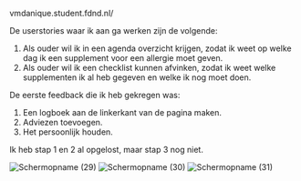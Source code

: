 vmdanique.student.fdnd.nl/

De userstories waar ik aan ga werken zijn de volgende:
1. Als ouder wil ik in een agenda overzicht krijgen, zodat ik weet op welke dag ik een supplement voor een allergie moet geven.
2. Als ouder wil ik een checklist kunnen afvinken, zodat ik weet welke supplementen ik al heb gegeven en welke ik nog moet doen.

De eerste feedback die ik heb gekregen was:
1. Een logboek aan de linkerkant van de pagina maken.
2. Adviezen toevoegen.
3. Het persoonlijk houden.

Ik heb stap 1 en 2 al opgelost, maar stap 3 nog niet. 

![Schermopname (29)](https://user-images.githubusercontent.com/112856683/199975404-d759330d-b5f2-46cc-a314-e437f408ea04.png)
![Schermopname (30)](https://user-images.githubusercontent.com/112856683/199975432-1acf6bb5-fd9a-4cb7-9b78-33e60c8e942e.png)
![Schermopname (31)](https://user-images.githubusercontent.com/112856683/199975453-3fea3c10-ca81-40a8-80fa-95d2e2eb37ce.png)
